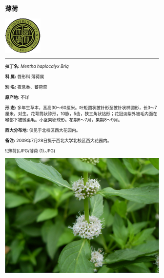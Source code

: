 ## 薄荷

![西北大学校园网络植物志](JPG/nwu.gif)

---

**拉丁名:**  _Mentha haplocalyx Briq_

**科 属:** 唇形科 薄荷属

**别 名:** 夜息香、蕃荷菜

**原产地:** 不详

**形  态:** 多年生草本，茎高30～60厘米。叶矩圆状披针形至披针状椭圆形，长3～7厘米，对生。花萼筒状钟形，10脉，5齿，狭三角状钻形；花冠淡紫外被毛内面在喉部下被微柔毛。小坚果卵球形。花期6～7月，果期8～9月。

**西大分布地:** 仅见于北校区西大花园内。

**备注:** 2009年7月28日摄于西北大学北校区西大花园内。

![薄荷](JPG/薄荷 (1).JPG) 

![薄荷](JPG/薄荷.JPG) 

